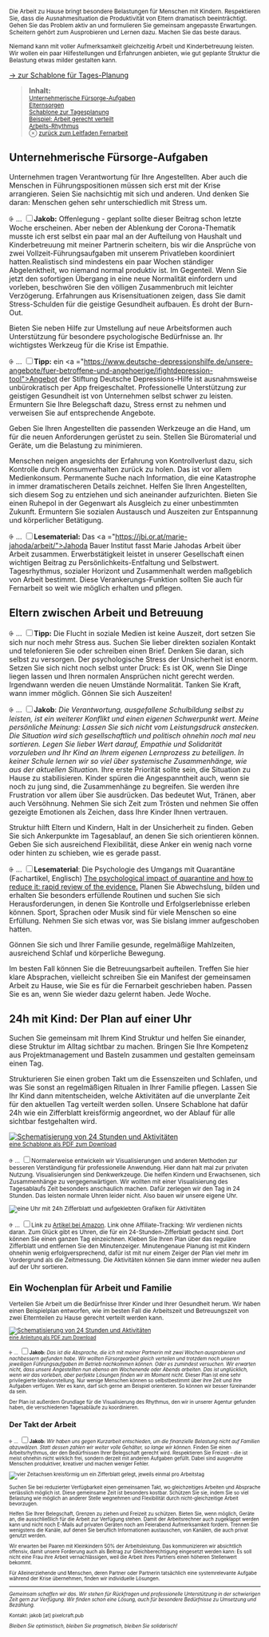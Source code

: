 <small>Die Arbeit zu Hause bringt besondere Belastungen für Menschen mit Kindern. Respektieren Sie, dass die Ausnahmesituation die Produktivität von Eltern dramatisch beeinträchtigt. Gehen Sie das Problem aktiv an und formulieren Sie gemeinsam angepasste Erwartungen. Scheitern gehört zum Ausprobieren und Lernen dazu. Machen Sie das beste daraus.</small>

<small>Niemand kann mit voller Aufmerksamkeit gleichzeitig Arbeit und Kinderbetreuung leisten. Wir wollen ein paar Hilfestellungen und Erfahrungen anbieten, wie gut geplante Struktur die Belastung etwas milder gestalten kann.</small>

<p class="text-right text-small" style="margin-top:0;"><a href="#24h-schablone"><span aria-hidden="true">→ </span>zur Schablone für Tages-Planung</a></p>

<blockquote><!-- @todo nav gestalten -->
<strong>Inhalt:</strong>
<small>
<br><a href="#unternehmen">Unternehmerische Fürsorge-Aufgaben</a>
<br><a href="#eltern">Elternsorgen</a>
<br><a href="#24h-schablone">Schablone zur Tagesplanung</a>
<br><a href="#beispiel-plan">Beispiel: Arbeit gerecht verteilt</a>
<br><a href="#arbeit">Arbeits-Rhythmus</a>
<br><span aria-hidden="true">⊗ </span><a href="/kompetenz/fernarbeit.html">zurück zum Leitfaden Fernarbeit</a>
</small>
</blockquote>


## <span id="unternehmen">Unternehmerische Fürsorge-Aufgaben</span>

Unternehmen tragen Verantwortung für Ihre Angestellten. Aber auch die Menschen in Führungspositionen müssen sich erst mit der Krise arrangieren. Seien Sie nachsichtig mit sich und anderen. Und denken Sie daran: Menschen gehen sehr unterschiedlich mit Stress um.

<label for="1" class="margin-toggle">⨭ …</label>
<input type="checkbox" id="1" class="margin-toggle"/><span class="marginnote">**Jakob:**
Offenlegung - geplant sollte dieser Beitrag schon letzte Woche erscheinen. Aber neben der Ablenkung der Corona-Thematik musste ich erst selbst ein paar mal an der Aufteilung von Haushalt und Kinderbetreuung mit meiner Partnerin scheitern, bis wir die Ansprüche von zwei Vollzeit-Führungsaufgaben mit unserem Privatleben koordiniert hatten.</span>Realistisch sind mindestens ein paar Wochen ständiger Abgelenktheit, wo niemand normal produktiv ist. Im Gegenteil. Wenn Sie jetzt den sofortigen Übergang in eine neue Normalität einfordern und vorleben, beschwören Sie den völligen Zusammenbruch mit leichter Verzögerung. Erfahrungen aus Krisensituationen zeigen, dass Sie damit Stress-Schulden für die geistige Gesundheit aufbauen. Es droht der Burn-Out.

Bieten Sie neben Hilfe zur Umstellung auf neue Arbeitsformen auch Unterstützung für besondere psychologische Bedürfnisse an. Ihr wichtigstes Werkzeug für die Krise ist Empathie.

<label for="2" class="margin-toggle">⨭ …</label>
<input type="checkbox" id="2" class="margin-toggle"/><span class="marginnote">**Tipp:**
ein <a ="https://www.deutsche-depressionshilfe.de/unsere-angebote/fuer-betroffene-und-angehoerige/ifightdepression-tool">Angebot der Stiftung Deutsche Depressions-Hilfe</a> ist ausnahmsweise unbürokratisch per App freigeschaltet. 
</span>Professionelle Unterstützung zur geistigen Gesundheit ist von Unternehmen selbst schwer zu leisten. Ermuntern Sie Ihre Belegschaft dazu, Stress ernst zu nehmen und verweisen Sie auf entsprechende Angebote. 

Geben Sie Ihren Angestellten die passenden Werkzeuge an die Hand, um für die neuen Anforderungen gerüstet zu sein. Stellen Sie Büromaterial und Geräte, um die Belastung zu minimieren.

Menschen neigen angesichts der Erfahrung von Kontrollverlust dazu, sich Kontrolle durch Konsumverhalten zurück zu holen. Das ist vor allem Medienkonsum. Permanente Suche nach Information, die eine Katastrophe in immer dramatischeren Details zeichnet. Helfen Sie Ihren Angestellten, sich diesem Sog zu entziehen und sich aneinander aufzurichten. Bieten Sie einen Ruhepol in der Gegenwart als Ausgleich zu einer unbestimmten Zukunft. Ermuntern Sie sozialen Austausch und Auszeiten zur Entspannung und körperlicher Betätigung.

<label for="3" class="margin-toggle">⨭ …</label>
<input type="checkbox" id="3" class="margin-toggle"/><span class="marginnote">**Lesematerial:**
Das <a ="https://jbi.or.at/marie-jahoda/arbeit/">Jahoda Bauer Institut</a> fasst Marie Jahodas Arbeit über Arbeit zusammen. 
</span>Erwerbstätigkeit leistet in unserer Gesellschaft einen wichtigen Beitrag zu Persönlichkeits-Entfaltung und Selbstwert. Tagesrhythmus, sozialer Horizont und Zusammenhalt werden maßgeblich von Arbeit bestimmt. Diese Verankerungs-Funktion sollten Sie auch für Fernarbeit so weit wie möglich erhalten und pflegen.

## <span id="eltern">Eltern zwischen Arbeit und Betreuung</span>

<label for="4" class="margin-toggle">⨭ …</label>
<input type="checkbox" id="4" class="margin-toggle"/><span class="marginnote">**Tipp:**
Die Flucht in soziale Medien ist keine Auszeit, dort setzen Sie sich nur noch mehr Stress aus. Suchen Sie lieber direkten sozialen Kontakt und telefonieren Sie oder schreiben einen Brief.</span> Denken Sie daran, sich selbst zu versorgen. Der psychologische Stress der Unsicherheit ist enorm. Setzen Sie sich nicht noch selbst unter Druck: Es ist OK, wenn Sie Dinge liegen lassen und Ihren normalen Ansprüchen nicht gerecht werden. Irgendwann werden die neuen Umstände Normalität. Tanken Sie Kraft, wann immer möglich. Gönnen Sie sich Auszeiten!

<label for="8" class="margin-toggle">⨭ …</label>
<input type="checkbox" id="8" class="margin-toggle"/><span class="marginnote">**Jakob**: *Die Verantwortung, ausgefallene Schulbildung selbst zu leisten, ist ein weiterer Konflikt und einen eigenen Schwerpunkt wert. Meine persönliche Meinung: Lassen Sie sich nicht vom Leistungsdruck anstecken. Die Situation wird sich gesellschaftlich und politisch ohnehin noch mal neu sortieren. Legen Sie lieber Wert darauf, Empathie und Solidarität vorzuleben und Ihr Kind an Ihrem eigenen Lernprozess zu beteiligen. In keiner Schule lernen wir so viel über systemische Zusammenhänge, wie aus der aktuellen Situation.*</span> Ihre erste Priorität sollte sein, die Situation zu Hause zu stabilisieren. Kinder spüren die Angespanntheit auch, wenn sie noch zu jung sind, die Zusammenhänge zu begreifen. Sie werden ihre Frustration vor allem über Sie ausdrücken. Das bedeutet Wut, Tränen, aber auch Versöhnung. Nehmen Sie sich Zeit zum Trösten und nehmen Sie offen gezeigte Emotionen als Zeichen, dass Ihre Kinder Ihnen vertrauen.

Struktur hilft Eltern und Kindern, Halt in der Unsicherheit zu finden. Geben Sie sich Ankerpunkte im Tagesablauf, an denen Sie sich orientieren können. Geben Sie sich ausreichend Flexibilität, diese Anker ein wenig nach vorne oder hinten zu schieben, wie es gerade passt.

<label for="10" class="margin-toggle">⨭ …</label>
<input type="checkbox" id="10" class="margin-toggle"/><span class="marginnote">**Lesematerial**: Die Psychologie des Umgangs mit Quarantäne (Fachartikel, Englisch) <a href="https://www.thelancet.com/journals/lancet/article/PIIS0140-6736(20)30460-8/fulltext">The psychological impact of quarantine and how to reduce it: rapid review of the evidence.</a></span> Planen Sie Abwechslung, bilden und erhalten Sie besonders erfüllende Routinen und suchen Sie sich Herausforderungen, in denen Sie Kontrolle und Erfolgserlebnisse erleben können. Sport, Sprachen oder Musik sind für viele Menschen so eine Erfüllung. Nehmen Sie sich etwas vor, was Sie bislang immer aufgeschoben hatten.

Gönnen Sie sich und Ihrer Familie gesunde, regelmäßige Mahlzeiten, ausreichend Schlaf und körperliche Bewegung.

Im besten Fall können Sie die Betreuungsarbeit aufteilen. Treffen Sie hier klare Absprachen, vielleicht schreiben Sie ein Manifest der gemeinsamen Arbeit zu Hause, wie Sie es für die Fernarbeit geschrieben haben. Passen Sie es an, wenn Sie wieder dazu gelernt haben. Jede Woche.

## <span id="24h-schablone">24h</span> mit Kind: Der Plan auf einer Uhr

Suchen Sie gemeinsam mit Ihrem Kind Struktur und helfen Sie einander, diese Struktur im Alltag sichtbar zu machen. Bringen Sie Ihre Kompetenz aus Projektmanagement und Basteln zusammen und gestalten gemeinsam einen Tag.

Strukturieren Sie einen groben Takt um die Essenszeiten und Schlafen, und was Sie sonst an regelmäßigen Ritualen in Ihrer Familie pflegen. Lassen Sie Ihr Kind dann mitentscheiden, welche Aktivitäten auf die unverplante Zeit für den aktuellen Tag verteilt werden sollen. Unsere Schablone hat dafür 24h wie ein Zifferblatt kreisförmig angeordnet, wo der Ablauf für alle sichtbar festgehalten wird.

<a href="<!-- @path tagesplan-familie-werksschema.pdf -->"><img src="<!-- @path tagesplan-familie-werksschema.jpg -->" alt="Schematisierung von 24 Stunden und Aktivitäten" class="drop-shadow"><br><small>eine Schablone als PDF zum Download</a>

<label for="9" class="margin-toggle">⨭ …</label>
<input type="checkbox" id="9" class="margin-toggle"/><span class="marginnote">Normalerweise entwickeln wir Visualisierungen und anderen Methoden zur besseren Verständigung für professionelle Anwendung. Hier dann halt mal zur privaten Nutzung. </span> Visualisierungen sind Denkwerkzeuge. Die helfen Kindern und Erwachsenen, sich Zusammenhänge zu vergegenwärtigen. Wir wollten mit einer Visualisierung des Tagesablaufs Zeit besonders anschaulich machen. Dafür zerlegen wir den Tag in 24 Stunden. Das leisten normale Uhren leider nicht. Also bauen wir unsere eigene Uhr.

<img src="<!-- @path tagesplan-jj.jpg -->" alt="eine Uhr mit 24h Zifferblatt und aufgeklebten Grafiken für Aktivitäten">

<label for="5" class="margin-toggle">⨭ …</label>
<input type="checkbox" id="5" class="margin-toggle"/><span class="marginnote">Link zu <a href="https://www.amazon.de/gp/product/B006XHZ7X4/">Artikel bei Amazon</a>. Link ohne Affiliate-Tracking: Wir verdienen nichts daran.</span> Zum Glück gibt es Uhren, die für ein 24-Stunden-Zifferblatt gedacht sind. Dort können Sie einen ganzen Tag einzeichnen. Kleben Sie Ihren Plan über das reguläre Zifferblatt und entfernen Sie den Minutenzeiger. Minutengenaue Planung ist mit Kindern ohnehin wenig erfolgversprechend, dafür ist mit nur einem Zeiger der Plan viel mehr im Vordergrund als die Zeitmessung. Die Aktivitäten können Sie dann immer wieder neu außen auf der Uhr sortieren.

## <span id="beispiel-plan">Ein Wochenplan für Arbeit und Familie</span>

Verteilen Sie Arbeit um die Bedürfnisse Ihrer Kinder und Ihrer Gesundheit herum. Wir haben einen Beispielplan entworfen, wie im besten Fall die Arbeitszeit und Betreuungszeit von zwei Elternteilen zu Hause gerecht verteilt werden kann.

<a href="<!-- @path tagesplan-familie-wegweiser.pdf -->"><img src="<!-- @path tagesplan-familie-wegweiser.jpg -->" alt="Schematisierung von 24 Stunden und Aktivitäten" class="drop-shadow"><br><small>eine Anleitung als PDF zum Download</a>

<label for="6" class="margin-toggle">⨭ …</label>
<input type="checkbox" id="6" class="margin-toggle"/><span class="marginnote">**Jakob:** *Das ist die Absprache, die ich mit meiner Partnerin mit zwei Wochen ausprobieren und nachbessern gefunden habe. Wir wollten Fürsorgearbeit gleich verteilen und trotzdem noch unseren jeweiligen Führungsaufgaben im Betrieb nachkommen können. Oder es zumindest versuchen. Wir erwarten nicht, dass unsere Angestellten nun ebenso am Wochenende oder Abends arbeiten. Das ist unglücklich, wenn wir das vorleben, aber perfekte Lösungen finden wir im Moment nicht.*</span> Dieser Plan ist eine sehr privilegierte Idealvorstellung. Nur wenige Menschen können so  selbstbestimmt über ihre Zeit und ihre Aufgaben verfügen. Wer es kann, darf sich gerne am Beispiel orientieren. So können wir besser füreinander da sein.

Der Plan ist außerdem Grundlage für die Visualisierung des Rhythmus, den wir in unserer Agentur gefunden haben, die verschiedenen Tagesabläufe zu koordinieren.


## <span id="arbeit">Der Takt der Arbeit</span>

<label for="7" class="margin-toggle">⨭ …</label>
<input type="checkbox" id="7" class="margin-toggle"/><span class="marginnote">**Jakob:**
*Wir haben uns gegen Kurzarbeit entschieden, um die finanzielle Belastung nicht auf Familien abzuwälzen. Statt dessen zahlen wir weiter volle Gehälter, so lange wir können.*
</span> Finden Sie einen Arbeitsrhythmus, der den Bedürfnissen Ihrer Belegschaft gerecht wird. Respektieren Sie Freizeit - die ist meist ohnehin nicht wirklich frei, sondern derzeit mit anderen Aufgaben gefüllt. Dabei sind ausgeruhte Menschen produktiver, kreativer und machen weniger Fehler.

<img src="<!-- @path rhythmus-pxi.jpg -->" alt="vier Zeitachsen kreisförmig um ein Zifferblatt gelegt, jeweils einmal pro Arbeitstag">

Suchen Sie bei reduzierter Verfügbarkeit einen gemeinsamen Takt, wo gleichzeitiges Arbeiten und Absprache verlässlich möglich ist. Diese gemeinsame Zeit ist besonders kostbar. Schützen Sie sie, indem Sie so viel Belastung wie möglich an anderer Stelle wegnehmen und Flexibilität durch nicht-gleichzeitige Arbeit bevorzugen.

Helfen Sie Ihrer Belegschaft, Grenzen zu ziehen und Freizeit zu schützen. Bieten Sie, wenn möglich, Geräte an, die ausschließlich für die Arbeit zur Verfügung stehen. Damit der Arbeitsrechner auch zugeklappt werden kann und nicht noch E-Mails auf privaten Geräten noch am Feierabend Aufmerksamkeit fordern. Trennen Sie wenigstens die Kanäle, auf denen Sie beruflich Informationen austauschen, von Kanälen, die auch privat genutzt werden.

Wir erwarten bei Paaren mit Kleinkindern 50% der Arbeitsleistung. Das kommunizieren wir absichtlich offensiv, damit unsere Forderung auch als Beitrag zur Gleichberechtigung eingesetzt werden kann: Es soll nicht eine Frau ihre Arbeit vernachlässigen, weil die Arbeit ihres Partners einen höheren Stellenwert bekommt.

Für Alleinerziehende und Menschen, deren Partner oder Partnerin tatsächlich eine systemrelevante Aufgabe während der Krise übernehmen, finden wir individuelle Lösungen.

<hr>

*Gemeinsam schaffen wir das. Wir stehen für Rückfragen und professionelle Unterstützung in der schwierigen Zeit gern zur Verfügung. Wir finden schon eine Lösung, auch für besondere Bedürfnisse zu Umsetzung und Bezahlung.*

<p class="text-center"><span class="js-cta">Kontakt: jakob [at] pixelcraft.pub</span></p>

*Bleiben Sie optimistisch, bleiben Sie pragmatisch, bleiben Sie solidarisch!*
